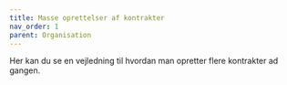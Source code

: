 ```yaml
---
title: Masse oprettelser af kontrakter
nav_order: 1
parent: Organisation
---
```

 
Her kan du se en vejledning til hvordan man opretter flere kontrakter ad gangen.
